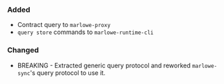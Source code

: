 ### Added

- Contract query to `marlowe-proxy`
- `query store` commands to `marlowe-runtime-cli`

### Changed

- BREAKING - Extracted generic query protocol and reworked `marlowe-sync`'s
  query protocol to use it.
